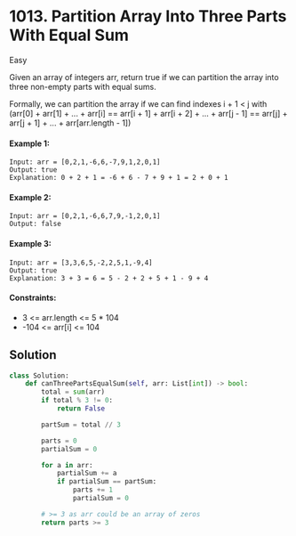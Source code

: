 # 1013. Partition Array Into Three Parts With Equal Sum

Easy

Given an array of integers arr, return true if we can partition the array into
three non-empty parts with equal sums.

Formally, we can partition the array if we can find indexes i + 1 < j with
(arr[0] + arr[1] + ... + arr[i] == arr[i + 1] + arr[i + 2] + ... + arr[j - 1] ==
arr[j] + arr[j + 1] + ... + arr[arr.length - 1])

#### Example 1:

```
Input: arr = [0,2,1,-6,6,-7,9,1,2,0,1]
Output: true
Explanation: 0 + 2 + 1 = -6 + 6 - 7 + 9 + 1 = 2 + 0 + 1
```

#### Example 2:

```
Input: arr = [0,2,1,-6,6,7,9,-1,2,0,1]
Output: false
```

#### Example 3:

```
Input: arr = [3,3,6,5,-2,2,5,1,-9,4]
Output: true
Explanation: 3 + 3 = 6 = 5 - 2 + 2 + 5 + 1 - 9 + 4
```

#### Constraints:

- 3 <= arr.length <= 5 * 104
- -104 <= arr[i] <= 104

## Solution

```python
class Solution:
    def canThreePartsEqualSum(self, arr: List[int]) -> bool:
        total = sum(arr)
        if total % 3 != 0:
            return False

        partSum = total // 3

        parts = 0
        partialSum = 0

        for a in arr:
            partialSum += a
            if partialSum == partSum:
                parts += 1
                partialSum = 0

        # >= 3 as arr could be an array of zeros
        return parts >= 3
```
